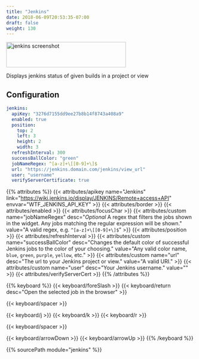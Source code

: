 ```yaml
---
title: "Jenkins"
date: 2018-06-09T20:53:35-07:00
draft: false
weight: 130
---
```


<img class="screenshot" src="/imgs/modules/jenkins.png" alt="jenkins screenshot" width="320" height="68" />

Displays jenkins status of given builds in a project or view

## Configuration

```yaml
jenkins:
  apiKey: "3276d7155dd9ee27b8b14f8743a408a9"
  enabled: true
  position:
    top: 2
    left: 3
    height: 2
    width: 3
  refreshInterval: 300
  successBallColor: "green"
  jobNameRegex: ^[a-z]+\[[0-9]+\]$
  url: "https://jenkins.domain.com/jenkins/view_url"
  user: "username"
  verifyServerCertificate: true
```

{{% attributes %}}
  {{< attributes/apikey name="Jenkins" link="https://wiki.jenkins.io/display/JENKINS/Remote+access+API" envvar="WTF_JENKINS_API_KEY" >}}
  {{< attributes/border >}}
  {{< attributes/enabled >}}
  {{< attributes/focusChar >}}
  {{< attributes/custom name="jobNameRegex" desc="_Optional_ A regex that filters the jobs shown in the widget. Any jobs matching the regular expression will be shown." value="A valid regex, e.g. `^[a-z]+\[[0-9]+\]$`" >}}
  {{< attributes/position >}}
  {{< attributes/refreshInterval >}}
  {{< attributes/custom name="successBallColor" desc="Changes the default color of successful Jenkins jobs to the color of your choosing." value="Any valid color name, `blue`, `green`, `purple`, `yellow`, etc." >}}
  {{< attributes/custom name="url" desc="The url to your Jenkins project or view." value="A valid URI." >}}
  {{< attributes/custom name="user" desc="Your Jenkins username." value="" >}}
  {{< attributes/verifyServerCert >}}
{{% /attributes %}}

{{% keyboard %}}
  {{< keyboard/foreSlash >}}
  {{< keyboard/return desc="Open the selected job in the browser" >}}

  {{< keyboard/spacer >}}

  {{< keyboard/j >}}
  {{< keyboard/k >}}
  {{< keyboard/r >}}

  {{< keyboard/spacer >}}

  {{< keyboard/arrowDown >}}
  {{< keyboard/arrowUp >}}
{{% /keyboard %}}

{{% sourcePath module="jenkins" %}}